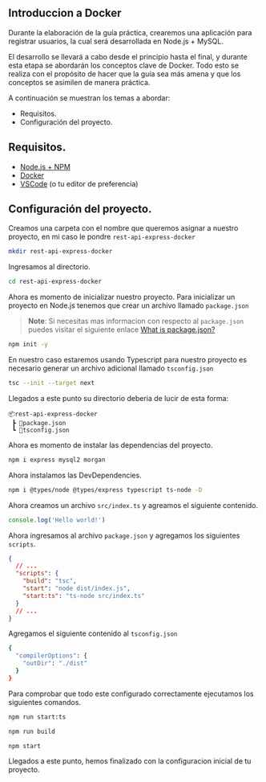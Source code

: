 ## Introduccion a Docker

Durante la elaboración de la guía práctica, crearemos una aplicación para registrar usuarios, la cual será desarrollada en Node.js + MySQL.

El desarrollo se llevará a cabo desde el principio hasta el final, y durante esta etapa se abordarán los conceptos clave de Docker. Todo esto se realiza con el propósito de hacer que la guía sea más amena y que los conceptos se asimilen de manera práctica.

A continuación se muestran los temas a abordar:

- Requisitos.
- Configuración del proyecto.

## Requisitos.

- [Node.js + NPM](https://nodejs.org/)
- [Docker](https://www.docker.com/)
- [VSCode](https://code.visualstudio.com/) (o tu editor de preferencia)

## Configuración del proyecto.

Creamos una carpeta con el nombre que queremos asignar a nuestro proyecto, en mi caso le pondre `rest-api-express-docker`

```bash
mkdir rest-api-express-docker
```

Ingresamos al directorio.

```bash
cd rest-api-express-docker
```

Ahora es momento de inicializar nuestro proyecto. Para inicializar un proyecto en Node.js tenemos que crear un archivo llamado `package.json`

> **Note**: Si necesitas mas informacion con respecto al `package.json` puedes visitar el siguiente enlace [What is package.json?](https://docs.npmjs.com/cli/v9/configuring-npm/package-json)

```bash
npm init -y
```

En nuestro caso estaremos usando Typescript para nuestro proyecto es necesario generar un archivo adicional llamado `tsconfig.json`

```bash
tsc --init --target next
```

Llegados a este punto su directorio deberia de lucir de esta forma:

```
📦rest-api-express-docker
 ┣ 📜package.json
 ┗ 📜tsconfig.json
```

Ahora es momento de instalar las dependencias del proyecto.

```bash
npm i express mysql2 morgan
```

Ahora instalamos las DevDependencies.

```bash
npm i @types/node @types/express typescript ts-node -D
```

Ahora creamos un archivo `src/index.ts` y agreamos el siguiente contenido.

```ts
console.log('Hello world!')
```

Ahora ingresamos al archivo `package.json` y agregamos los siguientes `scripts`.

```json
{
  // ...
  "scripts": {
    "build": "tsc",
    "start": "node dist/index.js",
    "start:ts": "ts-node src/index.ts"
  }
  // ...
}
```

Agregamos el siguiente contenido al `tsconfig.json`

```bash
{
  "compilerOptions": {
    "outDir": "./dist"
  }
}
```

Para comprobar que todo este configurado correctamente ejecutamos los siguientes comandos.

```bash
npm run start:ts

npm run build

npm start
```

Llegados a este punto, hemos finalizado con la configuracion inicial de tu proyecto.
